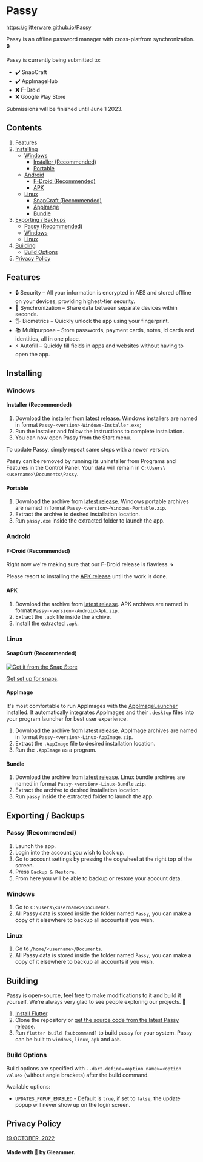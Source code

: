 # Passy

https://glitterware.github.io/Passy

Passy is an offline password manager with cross-platfrom synchronization. 🔒

Passy is currently being submitted to:
- ✔️ SnapCraft
- ✔️ AppImageHub
- ❌ F-Droid
- ❌ Google Play Store

Submissions will be finished until June 1 2023.

## Contents

1. [Features](#features)
2. [Installing](#installing)
    - [Windows](#windows)
        - [Installer (Recommended)](#installer-recommended)
        - [Portable](#portable)
    - [Android](#android)
        - [F-Droid (Recommended)](#f-droid-recommended)
        - [APK](#apk)
    - [Linux](#linux)
        - [SnapCraft (Recommended)](#snapcraft-recommended)
        - [AppImage](#appimage)
        - [Bundle](#bundle)
3. [Exporting / Backups](#exporting--backups)
    - [Passy (Recommended)](#passy-recommended)
    - [Windows](#windows-1)
    - [Linux](#linux-1)
4. [Building](#building)
    - [Build Options](#build-options)
5. [Privacy Policy](#privacy-policy)

## Features

- 🔒 Security – All your information is encrypted in AES and stored offline on your devices, providing highest-tier security.
- 🔄 Synchronization – Share data between separate devices within seconds.
- 🖐️ Biometrics – Quickly unlock the app using your fingerprint.
- 📚 Multipurpose – Store passwords, payment cards, notes, id cards and identities, all in one place.
- ⚡ Autofill – Quickly fill fields in apps and websites without having to open the app.

## Installing

### Windows

#### Installer (Recommended)

1. Download the installer from [latest release](https://github.com/GlitterWare/Passy/releases/latest). Windows installers are named in format `Passy-<version>-Windows-Installer.exe`;
2. Run the installer and follow the instructions to complete installation.
3. You can now open Passy from the Start menu.

To update Passy, simply repeat same steps with a newer version.

Passy can be removed by running its uninstaller from Programs and Features in the Control Panel. Your data will remain in `C:\Users\<username>\Documents\Passy`.

#### Portable

1. Download the archive from [latest release](https://github.com/GlitterWare/Passy/releases/latest). Windows portable archives are named in format `Passy-<version>-Windows-Portable.zip`.
2. Extract the archive to desired installation location.
3. Run `passy.exe` inside the extracted folder to launch the app.

### Android

#### F-Droid (Recommended)

Right now we're making sure that our F-Droid release is flawless. 🌀

Please resort to installing the [APK release](#apk) until the work is done.

#### APK

1. Download the archive from [latest release](https://github.com/GlitterWare/Passy/releases/latest). APK archives are named in format `Passy-<version>-Android-Apk.zip`.
2. Extract the `.apk` file inside the archive.
3. Install the extracted `.apk`.

### Linux

#### SnapCraft (Recommended)

[![Get it from the Snap Store](https://snapcraft.io/static/images/badges/en/snap-store-white.svg)](https://snapcraft.io/passy)

[Get set up for snaps](https://snapcraft.io/docs/installing-snapd).

#### AppImage

It's most comfortable to run AppImages with the [AppImageLauncher](https://github.com/TheAssassin/AppImageLauncher/releases/latest) installed. It automatically integrates AppImages and their `.desktop` files into your program launcher for best user experience.

1. Download the archive from [latest release](https://github.com/GlitterWare/Passy/releases/latest). AppImage archives are named in format `Passy-<version>-Linux-AppImage.zip`.
2. Extract the `.AppImage` file to desired installation location.
3. Run the `.AppImage` as a program.

#### Bundle

1. Download the archive from [latest release](https://github.com/GlitterWare/Passy/releases/latest). Linux bundle archives are named in format `Passy-<version>-Linux-Bundle.zip`.
2. Extract the archive to desired installation location.
3. Run `passy` inside the extracted folder to launch the app.

## Exporting / Backups

### Passy (Recommended)

1. Launch the app.
2. Login into the account you wish to back up.
3. Go to account settings by pressing the cogwheel at the right top of the screen.
4. Press `Backup & Restore`.
5. From here you will be able to backup or restore your account data.

### Windows

1. Go to `C:\Users\<username>\Documents`.
2. All Passy data is stored inside the folder named `Passy`, you can make a copy of it elsewhere to backup all accounts if you wish.

### Linux

1. Go to `/home/<username>/Documents`.
2. All Passy data is stored inside the folder named `Passy`, you can make a copy of it elsewhere to backup all accounts if you wish.

## Building

Passy is open-source, feel free to make modifications to it and build it yourself. We're always very glad to see people exploring our projects. 👥

1. [Install Flutter](https://docs.flutter.dev/get-started/install).
2. Clone the repository or [get the source code from the latest Passy release](https://github.com/GlitterWare/Passy/releases/latest).
3. Run `flutter build [subcommand]` to build passy for your system. Passy can be built to `windows`, `linux`, `apk` and `aab`.

### Build Options

Build options are specified with `--dart-define=<option name>=<option value>` (without angle brackets) after the build command.

Available options:
- `UPDATES_POPUP_ENABLED` - Default is `true`, if set to `false`, the update popup will never show up on the login screen.

## Privacy Policy

[19 OCTOBER, 2022](https://github.com/GlitterWare/Passy/blob/main/PRIVACY-POLICY.md)

#### Made with 💜 by Gleammer.
